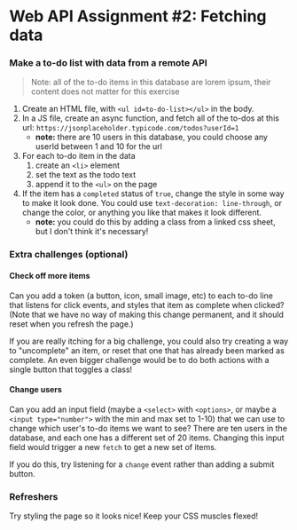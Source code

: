 # Web API Assignment #2: Fetching data

### Make a to-do list with data from a remote API

> Note: all of the to-do items in this database are lorem ipsum, their content does not matter for this exercise

1. Create an HTML file, with `<ul id=to-do-list></ul>` in the body.
1. In a JS file, create an async function, and fetch all of the to-dos at this url: `https://jsonplaceholder.typicode.com/todos?userId=1`
   - **note:** there are 10 users in this database, you could choose any userId between 1 and 10 for the url
1. For each to-do item in the data
   1. create an `<li>` element
   1. set the text as the todo text
   1. append it to the `<ul>` on the page
1. If the item has a `completed` status of `true`, change the style in some way to make it look done. You could use `text-decoration: line-through`, or change the color, or anything you like that makes it look different.
   - **note:** you could do this by adding a class from a linked css sheet, but I don't think it's necessary!

### Extra challenges (optional)

#### Check off more items

Can you add a token (a button, icon, small image, etc) to each to-do line that listens for click events, and styles that item as complete when clicked? (Note that we have no way of making this change permanent, and it should reset when you refresh the page.)

If you are really itching for a big challenge, you could also try creating a way to "uncomplete" an item, or reset that one that has already been marked as complete. An even bigger challenge would be to do both actions with a single button that toggles a class!

#### Change users

Can you add an input field (maybe a `<select>` with `<options>`, or maybe a `<input type="number">` with the min and max set to 1-10) that we can use to change which user's to-do items we want to see? There are ten users in the database, and each one has a different set of 20 items. Changing this input field would trigger a new `fetch` to get a new set of items.

If you do this, try listening for a `change` event rather than adding a submit button.

### Refreshers

Try styling the page so it looks nice! Keep your CSS muscles flexed!
